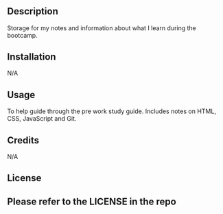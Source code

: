 # <My Bootcamp Study Guide>

## Description

Storage for my notes and information about what I learn during the bootcamp.





## Installation

N/A

## Usage

To help guide through the pre work study guide. Includes notes on HTML, CSS, JavaScript and Git.

## Credits

N/A

## License

Please refer to the LICENSE in the repo
---

